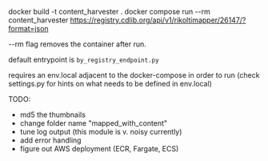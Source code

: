 docker build -t content_harvester .
docker compose run --rm content_harvester https://registry.cdlib.org/api/v1/rikoltimapper/26147/?format=json

--rm flag removes the container after run.

default entrypoint is `by_registry_endpoint.py` 

requires an env.local adjacent to the docker-compose in order to run (check settings.py for hints on what needs to be defined in env.local)

TODO:
- md5 the thumbnails
- change folder name "mapped_with_content"
- tune log output (this module is v. noisy currently)
- add error handling
- figure out AWS deployment (ECR, Fargate, ECS)